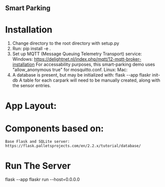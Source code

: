 ## Smart Parking
# Installation
1. Change directory to the root directory with setup.py
2. Run: pip install -e .
3. Set up MQTT (Message Queuing Telemetry Transport) service:
    Windows: https://delightnet.nl/index.php/mqtt/12-mqtt-broker-installation
    For accessability purposes, this smart-parking demo uses "allow_anonymous true" for mosquitto.conf.
    Linux:
    Mac:
4. A database is present, but may be initialized with:
    flask --app flaskr init-db
A table for each carpark will need to be manually created, along with the sensor entries.

# App Layout:
    

# Components based on:
    Base Flask and SQLite server:
    https://flask.palletsprojects.com/en/2.2.x/tutorial/database/

# Run The Server
flask --app flaskr run --host=0.0.0.0
